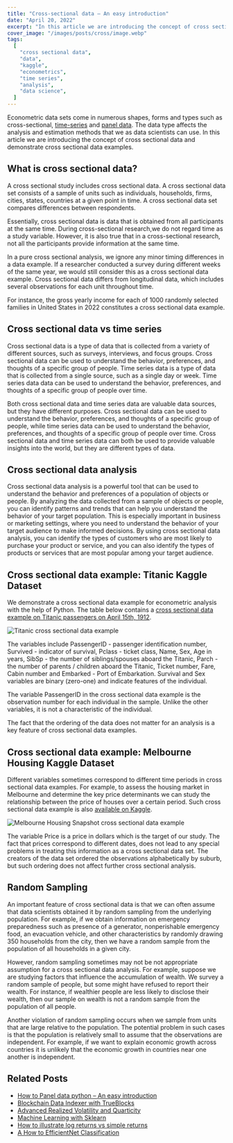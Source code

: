 ```yaml
---
title: "Cross-sectional data – An easy introduction"
date: "April 20, 2022"
excerpt: "In this article we are introducing the concept of cross sectional data. A cross sectional data example consists of a sample of units at a given point in time."
cover_image: "/images/posts/cross/image.webp"
tags:
  [
    "cross sectional data",
    "data",
    "kaggle",
    "econometrics",
    "time series",
    "analysis",
    "data science",
  ]
---
```


Econometric data sets come in numerous shapes, forms and types such as cross-sectional, [time-series](https://dspyt.com/time-series-data-an-easy-introduction) and [panel data](https://dspyt.com/panel-data-econometrics-an-introduction-with-an-example-in-python). The data type affects the analysis and estimation methods that we as data scientists can use. In this article we are introducing the concept of cross sectional data and demonstrate cross sectional data examples.

## What is cross sectional data?

A cross sectional study includes cross sectional data. A cross sectional data set consists of a sample of units such as individuals, households, firms, cities, states, countries at a given point in time. A cross sectional data set compares differences between respondents.

Essentially, cross sectional data is data that is obtained from all participants at the same time. During cross-sectional research,we do not regard time as a study variable. However, it is also true that in a cross-sectional research, not all the participants provide information at the same time.

In a pure cross sectional analysis, we ignore any minor timing differences in a data example. If a researcher conducted a survey during different weeks of the same year, we would still consider this as a cross sectional data example. Cross sectional data differs from longitudinal data, which includes several observations for each unit throughout time.

For instance, the gross yearly income for each of 1000 randomly selected families in United States in 2022 constitutes a cross sectional data example.

## Cross sectional data vs time series

Cross sectional data is a type of data that is collected from a variety of different sources, such as surveys, interviews, and focus groups. Cross sectional data can be used to understand the behavior, preferences, and thoughts of a specific group of people. Time series data is a type of data that is collected from a single source, such as a single day or week. Time series data data can be used to understand the behavior, preferences, and thoughts of a specific group of people over time.

Both cross sectional data and time series data are valuable data sources, but they have different purposes. Cross sectional data can be used to understand the behavior, preferences, and thoughts of a specific group of people, while time series data can be used to understand the behavior, preferences, and thoughts of a specific group of people over time. Cross sectional data and time series data can both be used to provide valuable insights into the world, but they are different types of data.

## Cross sectional data analysis

Cross sectional data analysis is a powerful tool that can be used to understand the behavior and preferences of a population of objects or people. By analyzing the data collected from a sample of objects or people, you can identify patterns and trends that can help you understand the behavior of your target population. This is especially important in business or marketing settings, where you need to understand the behavior of your target audience to make informed decisions. By using cross sectional data analysis, you can identify the types of customers who are most likely to purchase your product or service, and you can also identify the types of products or services that are most popular among your target audience.

## Cross sectional data example: Titanic Kaggle Dataset

We demonstrate a cross sectional data example for econometric analysis with the help of Python. The table below contains a [cross sectional data example on Titanic passengers on April 15th, 1912](https://www.kaggle.com/c/titanic).

![Titanic cross sectional data example](/images/posts/cross/image-1.webp)

The variables include PassengerID - passenger identification number, Survived - indicator of survival, Pclass - ticket class, Name, Sex, Age in years, SibSp - the number of siblings/spouses aboard the Titanic, Parch - the number of parents / children aboard the Titanic, Ticket number, Fare, Cabin number and Embarked - Port of Embarkation. Survival and Sex variables are binary (zero-one) and indicate features of the individual.

The variable PassengerID in the cross sectional data example is the observation number for each individual in the sample. Unlike the other variables, it is not a characteristic of the individual.

The fact that the ordering of the data does not matter for an analysis is a key feature of cross sectional data examples.

## Cross sectional data example: Melbourne Housing Kaggle Dataset

Different variables sometimes correspond to different time periods in cross sectional data examples. For example, to assess the housing market in Melbourne and determine the key price determinants we can study the relationship between the price of houses over a certain period. Such cross sectional data example is also [available on Kaggle](https://www.kaggle.com/dansbecker/melbourne-housing-snapshot).

![Melbourne Housing Snapshot cross sectional data example](/images/posts/cross/image-2-1024x327.webp)

The variable Price is a price in dollars which is the target of our study. The fact that prices correspond to different dates, does not lead to any special problems in treating this information as a cross sectional data set. The creators of the data set ordered the observations alphabetically by suburb, but such ordering does not affect further cross sectional analysis.

## Random Sampling

An important feature of cross sectional data is that we can often assume that data scientists obtained it by random sampling from the underlying population. For example, if we obtain information on emergency preparedness such as presence of a generator, nonperishable emergency food, an evacuation vehicle, and other characteristics by randomly drawing 350 households from the city, then we have a random sample from the population of all households in a given city.

However, random sampling sometimes may not be not appropriate assumption for a cross sectional data analysis. For example, suppose we are studying factors that influence the accumulation of wealth. We survey a random sample of people, but some might have refused to report their wealth. For instance, if wealthier people are less likely to disclose their wealth, then our sample on wealth is not a random sample from the population of all people.

Another violation of random sampling occurs when we sample from units that are large relative to the population. The potential problem in such cases is that the population is relatively small to assume that the observations are independent. For example, if we want to explain economic growth across countries it is unlikely that the economic growth in countries near one another is independent.

## Related Posts

- [How to Panel data python – An easy introduction](https://dspyt.com/panel-data-econometrics-an-introduction-with-an-example-in-python)
- [Blockchain Data Indexer with TrueBlocks](https://dspyt.com/blockchain-data-indexer-with-trueblocks)
- [Advanced Realized Volatility and Quarticity](https://dspyt.com/advanced-realized-volatility-and-quarticity)
- [Machine Learning with Sklearn](https://dspyt.com/machine-learning-time-series-temperature-data-modeling)
- [How to illustrate log returns vs simple returns](https://dspyt.com/simple-returns-log-return-and-volatility-simple-introduction)
- [A How to EfficientNet Classification](https://dspyt.com/efficientnet-classification)
